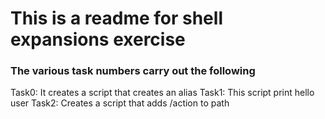 # This is a readme for shell expansions exercise
### The various task numbers carry out the following
Task0: It creates a script that creates an alias
Task1: This script print hello user
Task2: Creates a script that adds /action to path
